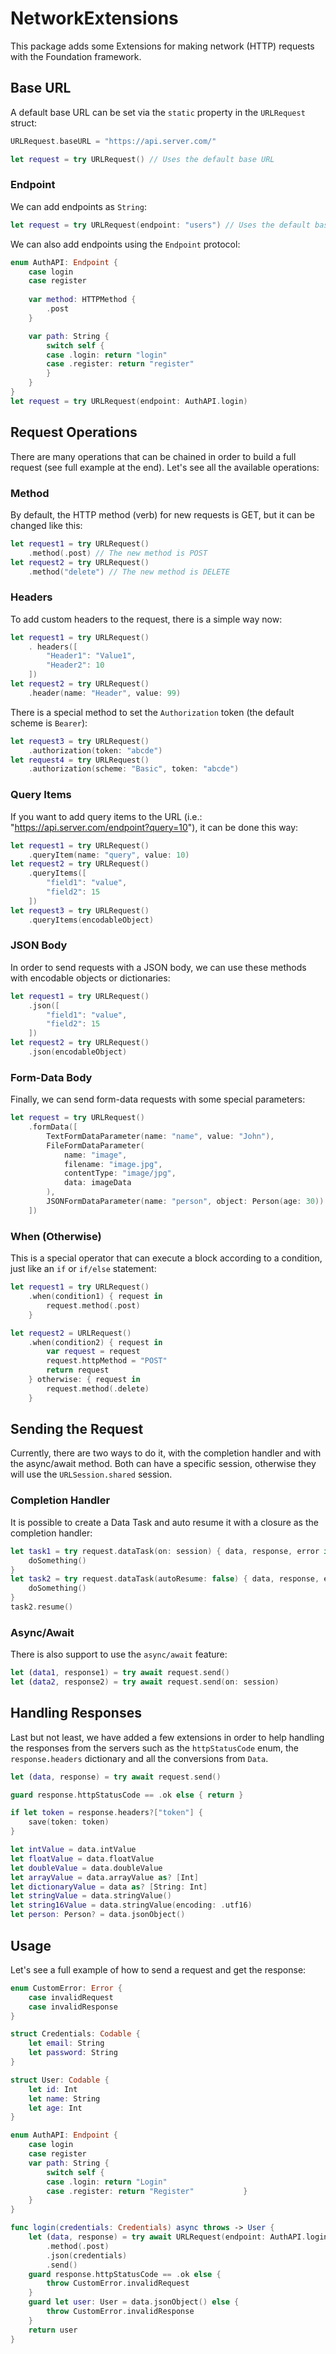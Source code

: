 # NetworkExtensions

This package adds some Extensions for making network (HTTP) requests with the Foundation framework.

## Base URL

A default base URL can be set via the `static` property in the `URLRequest` struct:

```swift
URLRequest.baseURL = "https://api.server.com/"

let request = try URLRequest() // Uses the default base URL   
```

### Endpoint

We can add endpoints as `String`:

```swift
let request = try URLRequest(endpoint: "users") // Uses the default base URL with the users endpoint
```

We can also add endpoints using the `Endpoint` protocol:

```swift
enum AuthAPI: Endpoint {
	case login
	case register
 
	var method: HTTPMethod {
		.post
	}

	var path: String {
		switch self {
		case .login: return "login"
		case .register: return "register"
		}
	}
}
let request = try URLRequest(endpoint: AuthAPI.login)
```

## Request Operations

There are many operations that can be chained in order to build a full request (see full example at the end). Let's see all the available operations:

### Method

By default, the HTTP method (verb) for new requests is GET, but it can be changed like this:

```swift
let request1 = try URLRequest()
	.method(.post) // The new method is POST
let request2 = try URLRequest()
	.method("delete") // The new method is DELETE
```

### Headers

To add custom headers to the request, there is a simple way now:

```swift
let request1 = try URLRequest()
	. headers([
		"Header1": "Value1",
		"Header2": 10
	])
let request2 = try URLRequest()
	.header(name: "Header", value: 99)
```

There is a special method to set the `Authorization` token (the default scheme is `Bearer`):

```swift
let request3 = try URLRequest()
	.authorization(token: "abcde")
let request4 = try URLRequest()
	.authorization(scheme: "Basic", token: "abcde")
```

### Query Items

If you want to add query items to the URL (i.e.: "https://api.server.com/endpoint?query=10"), it can be done this way:


```swift
let request1 = try URLRequest()
	.queryItem(name: "query", value: 10)
let request2 = try URLRequest()
	.queryItems([
		"field1": "value",
		"field2": 15
	])
let request3 = try URLRequest()
	.queryItems(encodableObject)
```

### JSON Body

In order to send requests with a JSON body, we can use these methods with encodable objects or dictionaries:

```swift
let request1 = try URLRequest()
	.json([
		"field1": "value",
		"field2": 15
	])
let request2 = try URLRequest()
	.json(encodableObject)
```

### Form-Data Body

Finally, we can send form-data requests with some special parameters:

```swift
let request = try URLRequest()
	.formData([
		TextFormDataParameter(name: "name", value: "John"),
		FileFormDataParameter(
			name: "image",
			filename: "image.jpg",
			contentType: "image/jpg",
			data: imageData
		),
		JSONFormDataParameter(name: "person", object: Person(age: 30))
	])
```

### When (Otherwise)

This is a special operator that can execute a block according to a condition, just like an `if` or `if/else` statement:

```swift
let request1 = try URLRequest()
	.when(condition1) { request in
		request.method(.post)
	}

let request2 = URLRequest()
	.when(condition2) { request in
		var request = request
		request.httpMethod = "POST"
		return request
	} otherwise: { request in
		request.method(.delete)
	}
```

## Sending the Request

Currently, there are two ways to do it, with the completion handler and with the async/await method. Both can have a specific session, otherwise they will use the `URLSession.shared` session.

### Completion Handler

It is possible to create a Data Task and auto resume it with a closure as the completion handler:

```swift
let task1 = try request.dataTask(on: session) { data, response, error in
	doSomething()
}
let task2 = try request.dataTask(autoResume: false) { data, response, error in
	doSomething()
}
task2.resume()
```

### Async/Await

There is also support to use the `async/await` feature:

```swift
let (data1, response1) = try await request.send()
let (data2, response2) = try await request.send(on: session)
```

## Handling Responses

Last but not least, we have added a few extensions in order to help handling the responses from the servers such as the `httpStatusCode` enum, the `response.headers` dictionary and all the conversions from `Data`.

```swift
let (data, response) = try await request.send()

guard response.httpStatusCode == .ok else { return }

if let token = response.headers?["token"] {
	save(token: token)
}

let intValue = data.intValue
let floatValue = data.floatValue
let doubleValue = data.doubleValue
let arrayValue = data.arrayValue as? [Int]
let dictionaryValue = data as? [String: Int]
let stringValue = data.stringValue()
let string16Value = data.stringValue(encoding: .utf16)
let person: Person? = data.jsonObject()
```

## Usage

Let's see a full example of how to send a request and get the response:

```swift
enum CustomError: Error {
	case invalidRequest
	case invalidResponse
}

struct Credentials: Codable {
	let email: String
	let password: String
}

struct User: Codable {
	let id: Int
	let name: String
	let age: Int
}

enum AuthAPI: Endpoint {
	case login
	case register
	var path: String {
		switch self {
		case .login: return "Login"
		case .register: return "Register"			}
	}
}

func login(credentials: Credentials) async throws -> User {
	let (data, response) = try await URLRequest(endpoint: AuthAPI.login)
		.method(.post)
		.json(credentials)
		.send()
	guard response.httpStatusCode == .ok else {
		throw CustomError.invalidRequest
	}
	guard let user: User = data.jsonObject() else {
		throw CustomError.invalidResponse
	}
	return user
}
```
